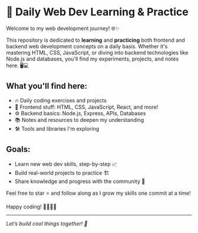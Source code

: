 # 🚀 Daily Web Dev Learning & Practice

Welcome to my web development journey! 🌐✨

This repository is dedicated to **learning** and **practicing** both frontend and backend web development concepts on a daily basis. Whether it's mastering HTML, CSS, JavaScript, or diving into backend technologies like Node.js and databases, you'll find my experiments, projects, and notes here. 🖥️💻

## What you'll find here:
- 🔥 Daily coding exercises and projects
- 🎨 Frontend stuff: HTML, CSS, JavaScript, React, and more!
- ⚙️ Backend basics: Node.js, Express, APIs, Databases
- 📚 Notes and resources to deepen my understanding
- 🛠️ Tools and libraries I'm exploring

## Goals:
- Learn new web dev skills, step-by-step 📈
- Build real-world projects to practice 🏗️
- Share knowledge and progress with the community 🤝

Feel free to star ⭐ and follow along as I grow my skills one commit at a time!

Happy coding! 👩‍💻👨‍💻

---

*Let’s build cool things together! 🚀*
